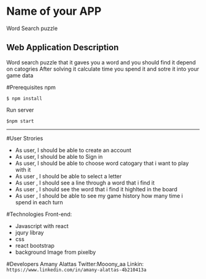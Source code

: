 # Name of your APP

Word Search puzzle

## Web Application Description 
Word search puzzle that it gaves you a word and you should find it 
depend on catogries 
After solving it calculate time you spend it and sotre it into your game data

#Prerequisites
npm  
```
$ npm install
```

Run server
```
$npm start
```

---
#User Strories
- As user, I should be able to create an account
- As user, I should be able to Sign in
- As user, I should be able to choose word catogary that i want to play with it
- As user , I should be able to select a letter 
- As user , I should see a line through a word that i find it
- As user , I should see the word that i find it highlted in the board
- As user , I should be able to see my game history how many time i spend in each turn

#Technologies
Front-end: 
- Javascript with react 
- jqury libray
- css 
- react bootstrap
- background Image from pixelby



#Developers
Amany Alattas
Twitter:Mooony_aa
Linkin: `https://www.linkedin.com/in/amany-alattas-4b210413a`